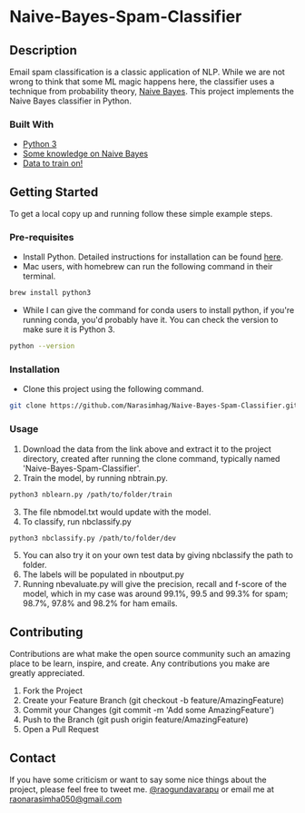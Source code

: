 # Naive-Bayes-Spam-Classifier

## Description

Email spam classification is a classic application of NLP. While we are not wrong to think that some ML magic happens here,
the classifier uses a technique from probability theory, [Naive Bayes](https://en.wikipedia.org/wiki/Naive_Bayes_classifier). This project implements the Naive Bayes classifier in Python.  

### Built With
* [Python 3](https://www.python.org/downloads/)
* [Some knowledge on Naive Bayes](https://en.wikipedia.org/wiki/Naive_Bayes_spam_filtering)
* [Data to train on!](https://drive.google.com/file/d/191Sjgex29INyKPBJ5hoBoUWO9JivB3hr/view?usp=sharing)

## Getting Started

To get a local copy up and running follow these simple example steps.

### Pre-requisites
* Install Python. Detailed instructions for installation can be found [here](https://realpython.com/installing-python/). 
* Mac users, with homebrew can run the following command in their terminal.
```sh
brew install python3
```
* While I can give the command for conda users to install python, if you're running conda, you'd probably have it. You can check the version to make sure it is Python 3.
```sh
python --version
```
### Installation
* Clone this project using the following command.
```sh
git clone https://github.com/Narasimhag/Naive-Bayes-Spam-Classifier.git
```

### Usage

1. Download the data from the link above and extract it to the project directory, created after running the clone command, typically named 'Naive-Bayes-Spam-Classifier'.
2. Train the model, by running nbtrain.py.
```sh
python3 nblearn.py /path/to/folder/train
```
3. The file nbmodel.txt would update with the model.
4. To classify, run nbclassify.py
```sh
python3 nbclassify.py /path/to/folder/dev
```
5. You can also try it on your own test data by giving nbclassify the path to folder.
6. The labels will be populated in nboutput.py
7. Running nbevaluate.py will give the precision, recall and f-score of the model, which in my case was around 99.1%, 99.5 and 99.3% for spam; 98.7%, 97.8% and 98.2% for ham emails.


## Contributing
Contributions are what make the open source community such an amazing place to be learn, inspire, and create. Any contributions you make are greatly appreciated.

1. Fork the Project
2. Create your Feature Branch (git checkout -b feature/AmazingFeature)
3. Commit your Changes (git commit -m 'Add some AmazingFeature')
4. Push to the Branch (git push origin feature/AmazingFeature)
5. Open a Pull Request

## Contact
If you have some criticism or want to say some nice things about the project, please feel free to tweet me. [@raogundavarapu](www.twitter.com/raogundavarapu) or email me at raonarasimha050@gmail.com
